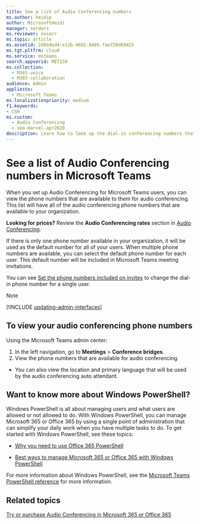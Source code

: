 ```yaml
---
title: See a list of Audio Conferencing numbers
ms.author: heidip
author: MicrosoftHeidi
manager: serdars
ms.reviewer: oscarr
ms.topic: article
ms.assetid: 2d6b4ed4-e12b-4691-8405-fae720d69425
ms.tgt.pltfrm: cloud
ms.service: msteams
search.appverid: MET150
ms.collection: 
  - M365-voice
  - M365-collaboration
audience: Admin
appliesto: 
  - Microsoft Teams
ms.localizationpriority: medium
f1.keywords:
- CSH
ms.custom: 
  - Audio Conferencing
  - seo-marvel-apr2020
description: Learn how to look up the dial-in conferencing numbers that are available for audio conferencing from within Microsoft Teams.
---
```


# See a list of Audio Conferencing numbers in Microsoft Teams

When you set up Audio Conferencing for Microsoft Teams users, you can view the phone numbers that are available to them for audio conferencing. This list will have all of the audio conferencing phone numbers that are available to your organization.
   
**Looking for prices?** Review the **Audio Conferencing rates** section in [Audio Conferencing](https://www.microsoft.com/microsoft-teams/audio-conferencing).
  
If there is only one phone number available in your organization, it will be used as the default number for all of your users. When multiple phone numbers are available, you can select the default phone number for each user. This default number will be included in Microsoft Teams meeting invitations.
  
You can see [Set the phone numbers included on invites](set-the-phone-numbers-included-on-invites-in-teams.md) to change the dial-in phone number for a single user.

> [!NOTE]
> [!INCLUDE [updating-admin-interfaces](includes/updating-admin-interfaces.md)]

## To view your audio conferencing phone numbers

Using the Microsoft Teams admin center:

1. In the left navigation, go to **Meetings** > **Conference bridges**.
2. View the phone numbers that are available for audio conferencing.

- You can also view the location and primary language that will be used by the audio conferencing auto attendant.

## Want to know more about Windows PowerShell?

Windows PowerShell is all about managing users and what users are allowed or not allowed to do. With Windows PowerShell, you can manage Microsoft 365 or Office 365 by using a single point of administration that can simplify your daily work when you have multiple tasks to do. To get started with Windows PowerShell, see these topics:

- [Why you need to use Office 365 PowerShell](/microsoft-365/enterprise/why-you-need-to-use-microsoft-365-powershell)

- [Best ways to manage Microsoft 365 or Office 365 with Windows PowerShell](/previous-versions//dn568025(v=technet.10))

For more information about Windows PowerShell, see the [Microsoft Teams PowerShell reference](/powershell/module/teams/?view=teams-ps) for more information.
  
## Related topics

[Try or purchase Audio Conferencing in Microsoft 365 or Office 365](/SkypeForBusiness/audio-conferencing-in-office-365/try-or-purchase-audio-conferencing-in-office-365)
